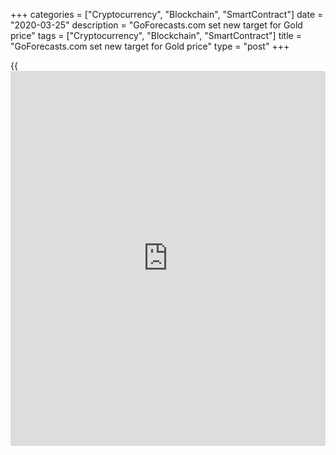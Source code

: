 +++
categories = ["Cryptocurrency", "Blockchain", "SmartContract"]
date = "2020-03-25"
description = "GoForecasts.com set new target for Gold price"
tags = ["Cryptocurrency", "Blockchain", "SmartContract"]
title = "GoForecasts.com set new target for Gold price"
type = "post"
+++

{{<iframe id="large-banner" src="https://www.bounty.group/#slide=12.0" width="100%" height="600" scrolling="no" style="border: 0px solid rgb(216, 221, 230); border-radius: 3px;">}}

| **GoForecasts.com set new target for Gold price**  
---  
**News:**  
|  Gold prices may down more in the coming month. The Gold low price
reason is the starting crisis with Covid-19 and many people sell Gold
for goods like food and to cover the first emergency spendings.  
The Gold price may down to $1420 in the coming few weeks as the current
price is at about $1492.00.  
  
[GoForecasts.com][1] is a special service that provides instant market
orders in your [best time](https://www.fixpro.org/post/forex-best-time-to-trade/) for trading. Do not wake up during the night!
Trade in your session with us!  
---  
  
* * *

**Comments:**  
  
None  
  
  

   1. www.goforecasts.com (www.goforecasts.com)